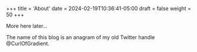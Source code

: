 +++
title = 'About'
date = 2024-02-19T10:36:41-05:00
draft = false
weight = 50
+++

More here later...

The name of this blog is an anagram of my old Twitter handle @CurlOfGradient.
